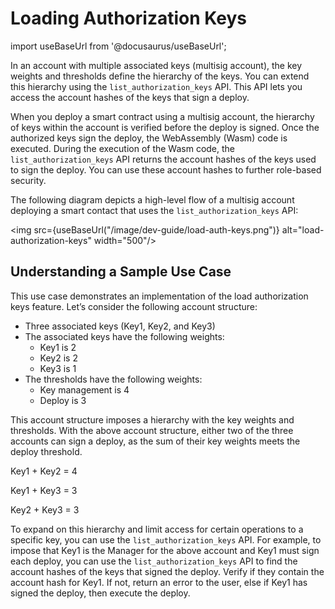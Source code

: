 
# Loading Authorization Keys

import useBaseUrl from '@docusaurus/useBaseUrl';

In an account with multiple associated keys (multisig account), the key weights and thresholds define the hierarchy of the keys. You can extend this hierarchy using the `list_authorization_keys` API. This API lets you access the account hashes of the keys that sign a deploy.

When you deploy a smart contract using a multisig account, the hierarchy of keys within the account is verified before the deploy is signed. Once the authorized keys sign the deploy, the WebAssembly (Wasm) code is executed. During the execution of the Wasm code, the `list_authorization_keys` API returns the account hashes of the keys used to sign the deploy. You can use these account hashes to further role-based security.

The following diagram depicts a high-level flow of a multisig account deploying a smart contact that uses the `list_authorization_keys` API:

<img src={useBaseUrl("/image/dev-guide/load-auth-keys.png")} alt="load-authorization-keys" width="500"/>

## Understanding a Sample Use Case

This use case demonstrates an implementation of the load authorization keys feature. Let’s consider the following account structure:

-   Three associated keys (Key1, Key2, and Key3)
-   The associated keys have the following weights:
    -	Key1 is 2
    -	Key2 is 2
    -	Key3 is 1
-   The thresholds have the following weights:
    -	Key management is 4
    -	Deploy is 3

This account structure imposes a hierarchy with the key weights and thresholds. With the above account structure, either two of the three accounts can sign a deploy, as the sum of their key weights meets the deploy threshold.

Key1 + Key2 = 4

Key1 + Key3 = 3

Key2 + Key3 = 3

To expand on this hierarchy and limit access for certain operations to a specific key, you can use the `list_authorization_keys` API. 
For example, to impose that Key1 is the Manager for the above account and Key1 must sign each deploy, you can use the `list_authorization_keys` API to find the account hashes of the keys that signed the deploy. Verify if they contain the account hash for Key1. If not, return an error to the user, else if Key1 has signed the deploy, then execute the deploy.


